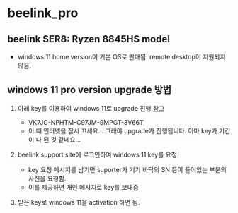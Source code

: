 # beelink_pro
## beelink SER8: Ryzen 8845HS model
- windows 11 home version이 기본 OS로 판매됨: remote desktop이 지원되지 않음.

## windows 11 pro version upgrade 방법
1. 아래 key를 이용하여 windows 11로 upgrade 진행 [참고](https://itcider.com/1572/)
   - VK7JG-NPHTM-C97JM-9MPGT-3V66T
   - 이 때 인터넷을 잠시 끄세요... 그래야 upgrade가 진행됩니다. 아마 key가 기간이 다 된 것 같네요...

2. beelink support site에 로그인하여 windows 11 key를 요청
   - key 요청 메시지를 남기면 suporter가 기기 바닥의 SN 등이 들어있는 부분의 사진을 요청함.
   - 이를 제공하면 개인 메시지로 key를 보내줌
3. 받은 key로 windows 11을 activation 하면 됨.
